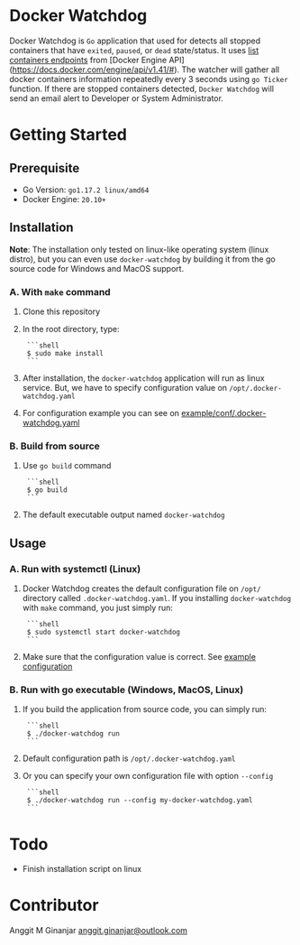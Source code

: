 # Docker Watchdog

Docker Watchdog is `Go` application that used for detects all stopped containers that have `exited`, `paused`, or `dead` state/status.
It uses [list containers endpoints](https://docs.docker.com/engine/api/v1.41/#operation/ContainerList) from
[Docker Engine API] (https://docs.docker.com/engine/api/v1.41/#).
The watcher will gather all docker containers information repeatedly every 3 seconds using `go Ticker` function.
If there are stopped containers detected, `Docker Watchdog` will send an email alert to Developer or System Administrator.

# Getting Started

## Prerequisite
* Go Version: `go1.17.2 linux/amd64`
* Docker Engine: `20.10+`

## Installation

**Note**: The installation only tested on linux-like operating system (linux distro), but you can even use `docker-watchdog` by building it from the go source code for Windows and MacOS support.

### A. With `make` command
1. Clone this repository
2. In the root directory, type:

		```shell
		$ sudo make install
		```

3. After installation, the `docker-watchdog` application will run as linux service. But, we have to specify configuration value
on `/opt/.docker-watchdog.yaml`
4. For configuration example you can see on [example/conf/.docker-watchdog.yaml](./example/conf/.docker-watchdog.example.yaml)

### B. Build from source
1. Use `go build` command

		```shell
		$ go build
		```

2. The default executable output named `docker-watchdog`

## Usage

### A. Run with systemctl (Linux)
1. Docker Watchdog creates the default configuration file on `/opt/` directory called `.docker-watchdog.yaml`.
If you installing `docker-watchdog` with `make` command, you just simply run:

		```shell
		$ sudo systemctl start docker-watchdog
		```

2. Make sure that the configuration value is correct. See [example configuration](./example/conf/.docker-watchdog.example.yaml)

### B. Run with go executable (Windows, MacOS, Linux)

1. If you build the application from source code, you can simply run:

		```shell
		$ ./docker-watchdog run
		```

2. Default configuration path is `/opt/.docker-watchdog.yaml`
3. Or you can specify your own configuration file with option `--config` 

		```shell
		$ ./docker-watchdog run --config my-docker-watchdog.yaml
		```


# Todo

* Finish installation script on linux

# Contributor

Anggit M Ginanjar <anggit.ginanjar@outlook.com>
